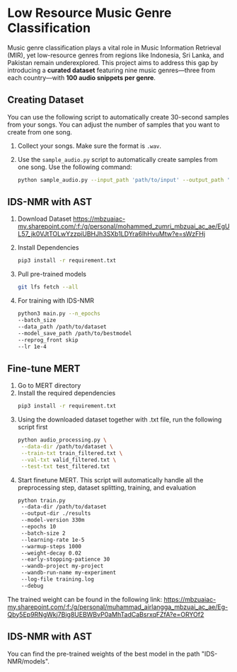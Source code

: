 # Low Resource Music Genre Classification
Music genre classification plays a vital role in Music Information Retrieval (MIR), yet low-resource genres from regions like Indonesia, Sri Lanka, and Pakistan remain underexplored. This project aims to address this gap by introducing a **curated dataset** featuring nine music genres—three from each country—with **100 audio snippets per genre**. 
## Creating Dataset

You can use the following script to automatically create 30-second samples from your songs. You can adjust the number of samples that you want to create from one song.

1. Collect your songs. Make sure the format is `.wav`.
2. Use the `sample_audio.py` script to automatically create samples from one song. Use the following command:

   ```bash
   python sample_audio.py --input_path 'path/to/input' --output_path 'path/to/output' --num_samples 5 --sample_rate 16000


## IDS-NMR with AST
1. Download Dataset https://mbzuaiac-my.sharepoint.com/:f:/g/personal/mohammed_zumri_mbzuai_ac_ae/EgUL57_jk0VJtTOLwYzzpiUBHJh3SXb1LDYra6lhHvuMtw?e=sWzFHj

2. Install Dependencies
   ```bash
   pip3 install -r requirement.txt

3. Pull pre-trained models
   ```bash
   git lfs fetch --all

4. For training with IDS-NMR
   ```bash
   python3 main.py --n_epochs 
   --batch_size
   --data_path /path/to/dataset 
   --model_save_path /path/to/bestmodel
   --reprog_front skip 
   --lr 1e-4

## Fine-tune MERT
1. Go to MERT directory
2. Install the required dependencies
   ```bash
   pip3 install -r requirement.txt
3. Using the downloaded dataset together with .txt file, run the following script first
   ```bash
   python audio_processing.py \
    --data-dir /path/to/dataset \
    --train-txt train_filtered.txt \
    --val-txt valid_filtered.txt \
    --test-txt test_filtered.txt
5. Start finetune MERT. This script will automatically handle all the preprocessing step, dataset splitting, training, and evaluation
   ```bash
   python train.py 
    --data-dir /path/to/dataset 
    --output-dir ./results 
    --model-version 330m 
    --epochs 10 
    --batch-size 2 
    --learning-rate 1e-5 
    --warmup-steps 1000 
    --weight-decay 0.02 
    --early-stopping-patience 30 
    --wandb-project my-project 
    --wandb-run-name my-experiment 
    --log-file training.log 
    --debug

The trained weight can be found in the following link:  https://mbzuaiac-my.sharepoint.com/:f:/g/personal/muhammad_airlangga_mbzuai_ac_ae/Eg-Qby5Ep9RNgWkj7Big8UEBWBvP0aMhTadCaBsrxqFZfA?e=ORYOf2
   
## IDS-NMR with AST
You can find the pre-trained weights of the best model in the path "IDS-NMR/models".
